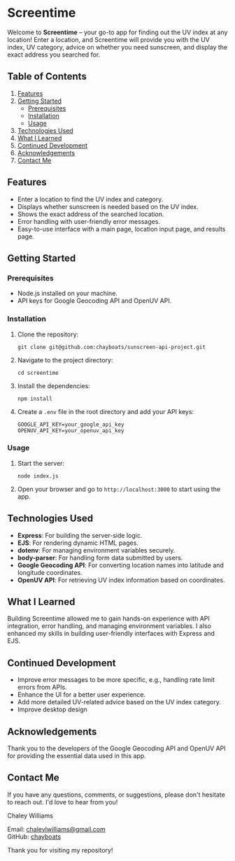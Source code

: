 # Screentime

Welcome to **Screentime** – your go-to app for finding out the UV index at any location! Enter a location, and Screentime will provide you with the UV index, UV category, advice on whether you need sunscreen, and display the exact address you searched for.

## Table of Contents
1. [Features](#features)
2. [Getting Started](#getting-started)
   - [Prerequisites](#prerequisites)
   - [Installation](#installation)
   - [Usage](#usage)
3. [Technologies Used](#technologies-used)
4. [What I Learned](#what-i-learned)
5. [Continued Development](#continued-development)
6. [Acknowledgements](#acknowledgements)
7. [Contact Me](#contact-me)

## Features
- Enter a location to find the UV index and category.
- Displays whether sunscreen is needed based on the UV index.
- Shows the exact address of the searched location.
- Error handling with user-friendly error messages.
- Easy-to-use interface with a main page, location input page, and results page.

## Getting Started

### Prerequisites
- Node.js installed on your machine.
- API keys for Google Geocoding API and OpenUV API.

### Installation
1. Clone the repository:  
   ```
   git clone git@github.com:chayboats/sunscreen-api-project.git
   ```
2. Navigate to the project directory:  
   ```
   cd screentime
   ```
3. Install the dependencies:  
   ```
   npm install
   ```
4. Create a `.env` file in the root directory and add your API keys:  
   ```
   GOOGLE_API_KEY=your_google_api_key
   OPENUV_API_KEY=your_openuv_api_key
   ```

### Usage
1. Start the server:  
   ```
   node index.js
   ```
2. Open your browser and go to `http://localhost:3000` to start using the app.

## Technologies Used
- **Express**: For building the server-side logic.
- **EJS**: For rendering dynamic HTML pages.
- **dotenv**: For managing environment variables securely.
- **body-parser**: For handling form data submitted by users.
- **Google Geocoding API**: For converting location names into latitude and longitude coordinates.
- **OpenUV API**: For retrieving UV index information based on coordinates.

## What I Learned
Building Screentime allowed me to gain hands-on experience with API integration, error handling, and managing environment variables. I also enhanced my skills in building user-friendly interfaces with Express and EJS.

## Continued Development
- Improve error messages to be more specific, e.g., handling rate limit errors from APIs.
- Enhance the UI for a better user experience.
- Add more detailed UV-related advice based on the UV index category.
- Improve desktop design

## Acknowledgements
Thank you to the developers of the Google Geocoding API and OpenUV API for providing the essential data used in this app.

## Contact Me
If you have any questions, comments, or suggestions, please don't hesitate to reach out. I'd love to hear from you!

Chaley Williams

Email: chaleylwilliams@gmail.com  
GitHub: [chayboats](https://github.com/chayboats)  

Thank you for visiting my repository!
